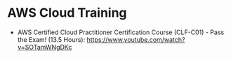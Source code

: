 # AWS Cloud Training

- AWS Certified Cloud Practitioner Certification Course (CLF-C01) - Pass the Exam! (13.5 Hours): https://www.youtube.com/watch?v=SOTamWNgDKc